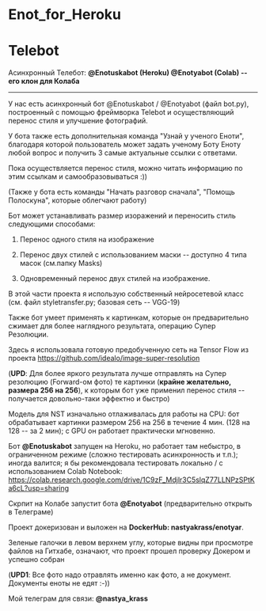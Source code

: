 # Enot_for_Heroku

# Telebot
Асинхронный Телебот: 
**@Enotuskabot (Heroku) 
@Enotyabot (Colab) -- его клон для Колаба**

***

У нас есть асинхронный бот @Enotuskabot / @Enotyabot (файл bot.py), построенный с помощью фреймворка Telebot  и осуществляющий перенос стиля и улучшение фотографий.

У бота также есть дополнительная команда "Узнай у ученого Еноти", благодаря которой пользователь может задать ученому Боту Еноту любой вопрос и получить 3 самые актуальные  ссылки с ответами.

Пока осуществляется перенос стиля, можно читать информацию по этим ссылкам и самообразовываться :))

(Также у бота есть команды "Начать разговор сначала", "Помощь Полоскуна", которые облегчают работу)

Бот может устанавливать размер изоражений и переносить стиль  следующими способами:

1. Перенос одного стиля на изображение

2. Перенос двух стилей с использованием маски -- доступно 4 типа масок (см.папку Masks)

3. Одновременный перенос двух стилей на изображение.

В этой части проекта я использую собственный нейросетевой класс  (см. файл styletransfer.py; базовая сеть -- VGG-19)

Также бот умеет применять к картинкам, которые он предварительно сжимает для более наглядного результата, операцию Супер Резолюции.

Здесь я использовала готовую предобученную сеть на Tensor Flow из проекта https://github.com/idealo/image-super-resolution

(**UPD**: Для более яркого результата лучше отправлять на Супер резолюцию (Forward-ом фото) те картинки (**крайне желательно, размера 256 на 256**), к которым бот уже применил перенос стиля 
-- получается довольно-таки эффектно и быстро)

Модель для NST изначально отлаживалась для работы на CPU: бот обрабатывает картинки размером 256 на 256 в течение 4 мин. (128 на 128 -- за 2 мин); с GPU он работает практически мгновенно.

Бот **@Enotuskabot** запущен на Heroku, но работает там небыстро, в ограниченном режиме (сложно тестировать асинхронность и т.п.); иногда валится; я бы рекомендовала тестировать локально / с использованием  Colab Notebook: https://colab.research.google.com/drive/1C9zF_Mdjlr3C5slqZ77LLNPzSPtKa6cL?usp=sharing

Скрпит на Колабе запустит бота **@Enotyabot** (предварительно открыть в Телеграме)

Проект докеризован и выложен на **DockerHub: nastyakrass/enotyar**. 

Зеленые галочки в левом верхнем углу, которые видны при просмотре файлов на Гитхабе, означают, что проект прошел проверку Докером и успешно собран

(**UPD1**: Все фото надо отравлять именно как фото, а не документ. Документы еноты не едят :-))

Мой телеграм для связи: **@nastya_krass**

